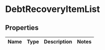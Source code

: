 # DebtRecoveryItemList

## Properties
Name | Type | Description | Notes
------------ | ------------- | ------------- | -------------

